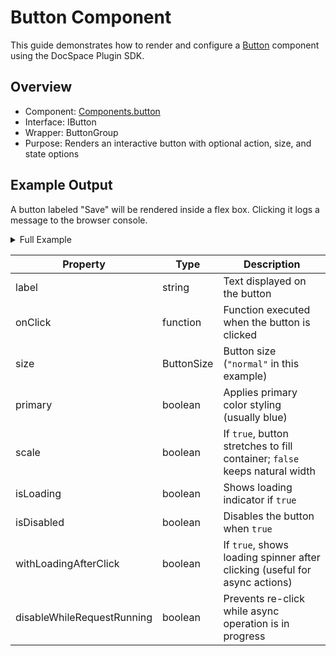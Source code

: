 # Button Component

This guide demonstrates how to render and configure a [Button](../../usage-sdk/coding-plugin/plugin-components/button) component using the DocSpace Plugin SDK.

## Overview

- Component: [Components.button](../../usage-sdk/coding-plugin/plugin-components/button)
- Interface: IButton
- Wrapper: ButtonGroup
- Purpose: Renders an interactive button with optional action, size, and state options

## Example Output

A button labeled "Save" will be rendered inside a flex box. Clicking it logs a message to the browser console.

<details>
  <summary>Full Example</summary>

``` ts
import {
  Components,
  IButton,
  ButtonGroup,
  ButtonSize,
  IBox
} from "@onlyoffice/docspace-plugin-sdk";

// Define button behavior and appearance
const ButtonProps: IButton = {
  // Text shown on the button
  label: "Save",

  // Function to run on click
  onClick: () => {
    console.log("Save button clicked");
  },

  // Size options: extraSmall, small, normal, medium
  size: ButtonSize.normal,

  // Style: primary button (blue)
  primary: true,

  // Button width remains natural
  scale: false,

  // Optional loading state (disabled)
  isLoading: false,

  // Button is enabled
  isDisabled: false,

  // Optional behavior on click (not used)
  withLoadingAfterClick: false,
  disableWhileRequestRunning: false
};

// Wrap button into a component group
const ButtonComponent: ButtonGroup = {
  component: Components.button,
  props: ButtonProps,
  contextName: "acceptButton"
};

// Display inside a flex box
const demoBox: IBox = {
  displayProp: "flex",
  flexDirection: "column",
  marginProp: "16 0 0 0",
  children: [
    ButtonComponent
  ]
};
```

</details>

| **Property**                 | **Type**     | **Description**                                                            |
| ---------------------------- | ------------ | -------------------------------------------------------------------------- |
|  label                       | string       | Text displayed on the button                                               |
|  onClick                     | function     | Function executed when the button is clicked                               |
|  size                        | ButtonSize   | Button size (`"normal"` in this example)                                   |
|  primary                     | boolean      | Applies primary color styling (usually blue)                               |
|  scale                       | boolean      | If `true`, button stretches to fill container; `false` keeps natural width |
|  isLoading                   | boolean      | Shows loading indicator if `true`                                          |
|  isDisabled                  | boolean      | Disables the button when `true`                                            |
|  withLoadingAfterClick       | boolean      | If `true`, shows loading spinner after clicking (useful for async actions) |
|  disableWhileRequestRunning  | boolean      | Prevents re-click while async operation is in progress                     |


